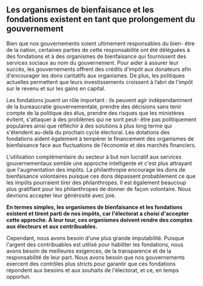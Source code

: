 ## Les organismes de bienfaisance et les fondations existent en tant que prolongement du gouvernement
 
Bien que nos gouvernements soient ultimement responsables du bien- être de la nation, certaines parties de cette responsabilité ont été déléguées à des fondations et à des organismes de bienfaisance qui fournissent des services sociaux au nom du gouvernement. Pour aider à assurer leur succès, les gouvernements offrent des crédits d'impôt aux donateurs afin d'encourager les dons caritatifs aux organismes. De plus, les politiques actuelles permettent que leurs investissements croissent à l’abri de l'impôt sur le revenu et sur les gains en capital.
	
Les fondations jouent un rôle important : ils peuvent agir indépendamment de la bureaucratie gouvernementale, prendre des décisions sans tenir compte de la politique des élus, prendre des risques que les ministères évitent, s'attaquer à des problèmes qui ne sont peut- être pas politiquement populaires ainsi que réfléchir à des solutions à plus long terme qui s'étendent au-delà du prochain cycle électoral. Les dotations des fondations aident également à tempérer le financement des organismes de bienfaisance face aux fluctuations de l’économie et des marchés financiers.

L'utilisation complémentaire du secteur à but non lucratif aux services gouvernementaux semble une approche intelligente et c'est plus attrayant que l'augmentation des impôts. La philanthropie encourage les dons de bienfaisance volontaires puisque ces dons dépassent probablement ce que les impôts pourraient tirer des philanthropes. Il est également beaucoup plus gratifiant pour les philanthropes de donner de façon volontaire. Nous devrions accepter leur générosité avec joie.

**En termes simples, les organismes de bienfaisance et les fondations existent et tirent parti de nos impôts, car l'électorat a choisi d'accepter cette approche. À leur tour, ces organismes doivent rendre des comptes aux électeurs et aux contribuables.** 
 
Cependant, nous avons besoin d'une plus grande imputabilité. Puisque l'argent des contribuables est utilisé pour habiliter les fondations, nous avons besoin de meilleures exigences, de la transparence et de la responsabilité de leur part. Nous avons besoin que nos gouvernements exercent des contrôles plus stricts pour garantir que ces fondations répondent aux besoins et aux souhaits de l'électorat, et ce, en temps opportun.